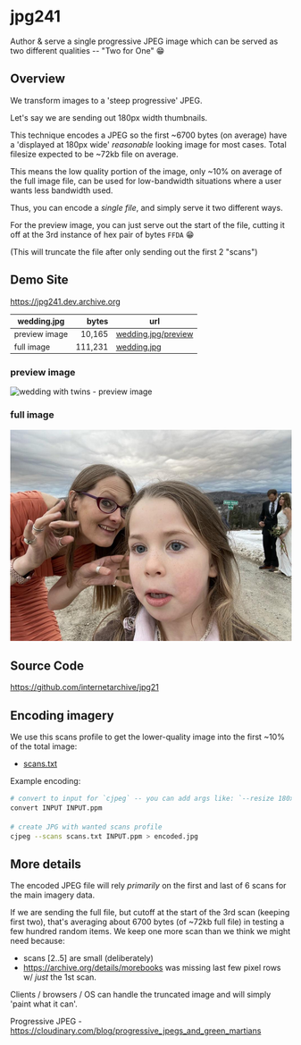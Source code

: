 <title>jpg241 - Author & serve a single progressive JPEG image which can be served as two different qualities - JPG "Two for One" </title>

# jpg241
Author & serve a single progressive JPEG image which can be served as two different qualities
-- "Two for One" 😁

## Overview

We transform images to a 'steep progressive' JPEG.

Let's say we are sending out 180px width thumbnails.

This technique encodes a JPEG so the first ~6700 bytes (on average) have a
'displayed at 180px wide' _reasonable_ looking image for most cases.
Total filesize expected to be ~72kb file on average.

This means the low quality portion of the image, only ~10% on average of the full image file,
can be used for low-bandwidth situations where a user wants less bandwidth used.

Thus, you can encode a _single file_, and simply serve it two different ways.

For the preview image, you can just serve out the start of the file, cutting it off at the 3rd instance of hex pair of bytes `FFDA` 😁

(This will truncate the file after only sending out the first 2 "scans")

## Demo Site

https://jpg241.dev.archive.org

| wedding.jpg   |  bytes   |  url |
| ------------- | -------: | --------------------------------------------------- |
| preview image |   10,165 | [wedding.jpg/preview](https://jpg241.dev.archive.org/img/wedding.jpg/preview) |
| full image    |  111,231 | [wedding.jpg](https://jpg241.dev.archive.org/img/wedding.jpg) |


### preview image
![wedding with twins - preview image](https://jpg241.dev.archive.org/img/wedding.jpg/preview)
### full image
![wedding with twins - full image](img/wedding.jpg)


## Source Code
https://github.com/internetarchive/jpg21


## Encoding imagery
We use this scans profile to get the lower-quality image into the first ~10% of the total image:
- [scans.txt](scans.txt)

Example encoding:
```sh
# convert to input for `cjpeg` -- you can add args like: `--resize 180x` or `--resize 25%`
convert INPUT INPUT.ppm

# create JPG with wanted scans profile
cjpeg --scans scans.txt INPUT.ppm > encoded.jpg
```

## More details

The encoded JPEG file will rely _primarily_ on the first and last of 6 scans for the main imagery data.

If we are sending the full file, but cutoff at the start of the 3rd scan (keeping first two),
that's averaging about 6700 bytes (of ~72kb full file) in testing a few hundred random items.
We keep one more scan than we think we might need because:
 - scans [2..5] are small (deliberately)
 - https://archive.org/details/morebooks was missing last few pixel rows w/ _just_ the 1st scan.

Clients / browsers / OS can handle the truncated image and will simply 'paint what it can'.

Progressive JPEG - https://cloudinary.com/blog/progressive_jpegs_and_green_martians
